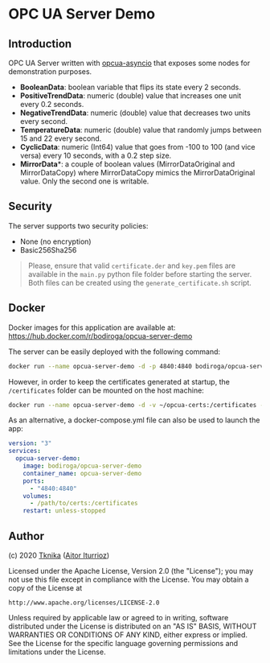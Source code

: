 # OPC UA Server Demo

## Introduction

OPC UA Server written with [opcua-asyncio](https://github.com/FreeOpcUa/opcua-asyncio) that exposes some nodes for demonstration purposes.

- **BooleanData**: boolean variable that flips its state every 2 seconds.
- **PositiveTrendData**: numeric (double) value that increases one unit every 0.2 seconds.
- **NegativeTrendData**: numeric (double) value that decreases two units every second.
- **TemperatureData**: numeric (double) value that randomly jumps between 15 and 22 every second.
- **CyclicData**: numeric (Int64) value that goes from -100 to 100 (and vice versa) every 10 seconds, with a 0.2 step size.
- **MirrorData***: a couple of boolean values (MirrorDataOriginal and MirrorDataCopy) where MirrorDataCopy mimics the MirrorDataOriginal value. Only the second one is writable.

## Security

The server supports two security policies:

- None (no encryption)
- Basic256Sha256

> Please, ensure that valid ```certificate.der``` and ```key.pem``` files are available in the ```main.py``` python file folder before starting the server. Both files can be created using the ```generate_certificate.sh``` script.

## Docker

Docker images for this application are available at: https://hub.docker.com/r/bodiroga/opcua-server-demo

The server can be easily deployed with the following command:

```bash
docker run --name opcua-server-demo -d -p 4840:4840 bodiroga/opcua-server-demo
```

However, in order to keep the certificates generated at startup, the ```/certificates``` folder can be mounted on the host machine:

```bash
docker run --name opcua-server-demo -d -v ~/opcua-certs:/certificates -p 4840:4840 bodiroga/opcua-server-demo
```

As an alternative, a docker-compose.yml file can also be used to launch the app:

```yaml
version: "3"
services:
  opcua-server-demo:
    image: bodiroga/opcua-server-demo
    container_name: opcua-server-demo
    ports:
      - "4840:4840"
    volumes:
      - /path/to/certs:/certificates
    restart: unless-stopped
```

## Author

(c) 2020 [Tknika](https://tknika.eus/) ([Aitor Iturrioz](https://github.com/bodiroga))

Licensed under the Apache License, Version 2.0 (the "License");
you may not use this file except in compliance with the License.
You may obtain a copy of the License at

    http://www.apache.org/licenses/LICENSE-2.0

Unless required by applicable law or agreed to in writing, software
distributed under the License is distributed on an "AS IS" BASIS,
WITHOUT WARRANTIES OR CONDITIONS OF ANY KIND, either express or implied.
See the License for the specific language governing permissions and
limitations under the License.